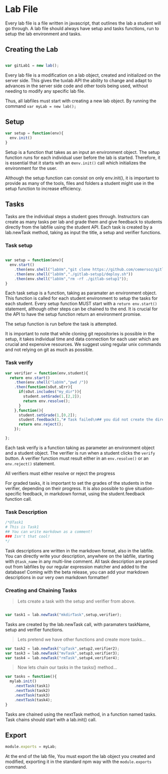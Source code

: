 
# Lab File

Every lab file is a file written in javascript, that outlines the lab a student will go through. A lab file should always have setup and tasks functions, run to setup the lab environment and tasks.

## Creating the Lab

```javascript

var gitLab1 = new lab();
```

Every lab file is a modification on a lab object, created and initialized on the server side. This gives the tuxlab API the ability to change and adapt to advances in the server side code and other tools being used, without needing to modify any specific lab file.

Thus, all labfiles must start with creating a new lab object. By running the command <code>var myLab = new lab();</code>

## Setup

```javascript
var setup = function(env){
  env.init()
}
```

Setup is a function that takes as an input an environment object. The setup function runs for each individual user before the lab is started. Therefore, it is essential that it starts with an e<code>env.init()</code> call which initializes the environment for the user.

Although the setup function can consist on only env.init(), it is important to provide as many of the tools, files and folders a student might use in the setup function to increase efficiency.

## Tasks


Tasks are the individual steps a student goes through. Instructors can create as many tasks per lab and grade them and give feedback to students directly from the labfile using the student API. 
Each task is created by a lab.newTask method, taking as input the title, a setup and verifier functions.

### Task setup

```javascript

var setup = function(env){
  env.start()
    .then(env.shell("labVm","git clone https://github.com/cemersoz/gitlab-setup1")
    .then(env.shell("labVm","./gitlab-setup1/deploy.sh"))
    .then(env.shell("labVm","rm -rf ./gitlab-setup1"));
}
```

Each task setup is a function, taking as paramater an environment object. This function is called for each student environment to setup the tasks for each student. Every setup function MUST start with a <code>return env.start()</code> statement, although other steps can be chained to the end. It is crucial for the API to have the setup function return an environment promise. 
<aside class = "notice">The setup function is run before the task is attempted.</aside>

It is important to note that while cloning git repositories is possible in the setup, it takes individual time and data connection for each user which are crucial and expensive resources. We suggest using regular unix commands and not relying on git as much as possible.

### Task verify

```javascript
var verifier = function(env,student){
  return env.start()
    .then(env.shell("labVm","pwd /"))
    .then(function(sOut,sErr){
      if(sOut.includes("my_dir")){
        student.setGrade(1,[2,2]);
        return env.resolve();
      }
    },function(){
      student.setGrade(1,[0,2]);
      student.feedback(1,"# Task failed\n## you did not create the directory \"my_dir\"");
      return env.reject();
    });

};
```

Each task verify is a function taking as parameter an environment object and a student object. The verifier is run when a student clicks the <code>verify</code> button. A verifier function must result either in an <code>env.resolve()</code> or an <code>env.reject()</code> statement. 

<aside class = "notice">All verifiers must either resolve or reject the progress</aside>

For graded tasks, it is important to set the grades of the students in the verifier, depending on their progress. It is also possible to give situation-specific feedback, in markdown format, using the student.feedback function call.


### Task Description
```javascript
/*@Task1
# This is Task1
## You can write markdown as a comment!
### Isn't that cool!
*/
```

Task descriptions are written in the markdown format, also in the labfile. You can directly write your description, anywhere on the labfile, starting with <code>@task_name</code> in any multi-line comment. All task description are parsed out from labfiles by our regular expression matcher and added to the database! Coming with the beta release, you can add your markdown descriptions in our very own markdown formatter!


### Creating and Chaining Tasks

> Lets create a task with the setup and verifier from above.

```javascript

var task1 = lab.newTask("mkdirTask",setup,verifier);
```

Tasks are created by the lab.newTask call, with paramaters taskName, setup and verifier functions.

> Lets pretend we have other functions and create more tasks...

```javascript
var task2 = lab.newTask("cpTask",setup2,verifier2);
var task3 = lab.newTask("mvTask",setup3,verifier3);
var task4 = lab.newTask("rmTask",setup4,verifier4);

```
> Now lets chain our tasks in the tasks() method...

```javascript
var tasks = function(){
  mylab.init()
    .nextTask(task1)
    .nextTask(task2)
    .nextTask(task3)
    .nextTask(task4);
}
```
Tasks are chained using the nextTask method, in a function named tasks. Task chains should start with a lab.init() call.

## Export


```javascript
module.exports = myLab;
```

At the end of the lab file, You must export the lab object you created and modified, exporting it in the standard npm way with the <code>module.exports</code> command.


